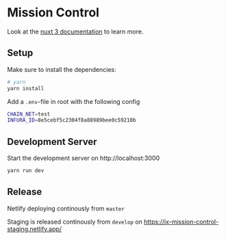 # Mission Control

Look at the [nuxt 3 documentation](https://v3.nuxtjs.org) to learn more.

## Setup

Make sure to install the dependencies:

```bash
# yarn
yarn install
```

Add a `.env`-file in root with the following config

```bash
CHAIN_NET=test
INFURA_ID=8e5cebf5c2304f8a88989bee0c59210b
```

## Development Server

Start the development server on http://localhost:3000

```bash
yarn run dev
```

## Release

Netlify deploying continously from `master`

Staging is released continously from `develop` on https://ix-mission-control-staging.netlify.app/
